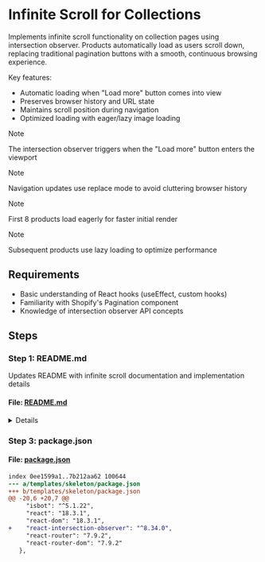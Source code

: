 # Infinite Scroll for Collections

Implements infinite scroll functionality on collection pages using intersection observer.
Products automatically load as users scroll down, replacing traditional pagination buttons
with a smooth, continuous browsing experience.

Key features:
- Automatic loading when "Load more" button comes into view
- Preserves browser history and URL state
- Maintains scroll position during navigation
- Optimized loading with eager/lazy image loading

> [!NOTE]
> The intersection observer triggers when the "Load more" button enters the viewport

> [!NOTE]
> Navigation updates use replace mode to avoid cluttering browser history

> [!NOTE]
> First 8 products load eagerly for faster initial render

> [!NOTE]
> Subsequent products use lazy loading to optimize performance

## Requirements

- Basic understanding of React hooks (useEffect, custom hooks)
- Familiarity with Shopify's Pagination component
- Knowledge of intersection observer API concepts

## Steps

### Step 1: README.md

Updates README with infinite scroll documentation and implementation details

#### File: [README.md](https://github.com/Shopify/hydrogen/blob/6681f92e84d42b5a6aca153fb49e31dcd8af84f6/templates/skeleton/README.md)

<details>

```diff
index c584e5370..6eacfd824 100644
--- a/templates/skeleton/README.md
+++ b/templates/skeleton/README.md
@@ -1,6 +1,8 @@
-# Hydrogen template: Skeleton
+# Hydrogen template: Infinite Scroll
 
-Hydrogen is Shopify’s stack for headless commerce. Hydrogen is designed to dovetail with [Remix](https://remix.run/), Shopify’s full stack web framework. This template contains a **minimal setup** of components, queries and tooling to get started with Hydrogen.
+This Hydrogen template demonstrates infinite scroll pagination for collection pages. Hydrogen is Shopify's stack for headless commerce, designed to work with [Remix](https://remix.run/), Shopify's full stack web framework.
+
+This template shows how to implement a seamless browsing experience where products automatically load as users scroll down, replacing traditional pagination with continuous content loading.
 
 [Check out Hydrogen docs](https://shopify.dev/custom-storefronts/hydrogen)
 [Get familiar with Remix](https://remix.run/docs/en/v1)
@@ -16,7 +18,28 @@ Hydrogen is Shopify’s stack for headless commerce. Hydrogen is designed to dov
 - Prettier
 - GraphQL generator
 - TypeScript and JavaScript flavors
-- Minimal setup of components and routes
+- **Infinite scroll pagination**
+- **Intersection Observer implementation**
+- **Optimized image loading strategies**
+
+## Infinite Scroll Features
+
+### Automatic Loading
+- Products load automatically when the "Load more" button enters the viewport
+- No manual clicking required for pagination
+- Smooth, uninterrupted browsing experience
+
+### Performance Optimizations
+- First 8 products load eagerly for instant display
+- Subsequent products use lazy loading
+- Images optimized with proper loading strategies
+- Minimal JavaScript overhead using native Intersection Observer
+
+### User Experience
+- Preserves browser history and URL state
+- Maintains scroll position during navigation
+- Clean URL updates using replace mode
+- No history cluttering from pagination
 
 ## Getting started
 
@@ -28,6 +51,25 @@ Hydrogen is Shopify’s stack for headless commerce. Hydrogen is designed to dov
 npm create @shopify/hydrogen@latest
 ```
 
+## Implementation Details
+
+The infinite scroll implementation uses:
+- React's `useEffect` hook for scroll detection
+- Intersection Observer API for viewport detection
+- Remix's navigation for URL updates
+- Shopify's Pagination component as the base
+
+### Key Components
+
+```tsx
+// Intersection Observer setup
+useEffect(() => {
+  if (!fetcher.data && !fetcher.state) {
+    fetcher.load(nextPageUrl);
+  }
+}, [inView]);
+```
+
 ## Building for production
 
 ```bash
@@ -40,6 +82,14 @@ npm run build
 npm run dev
 ```
 
+## Customization
+
+You can adjust the infinite scroll behavior by:
+- Changing the threshold for when loading triggers
+- Modifying the number of products loaded per batch
+- Customizing the loading indicator
+- Adding scroll-to-top functionality
+
 ## Setup for using Customer Account API (`/account` section)
 
-Follow step 1 and 2 of <https://shopify.dev/docs/custom-storefronts/building-with-the-customer-account-api/hydrogen#step-1-set-up-a-public-domain-for-local-development>
+Follow step 1 and 2 of <https://shopify.dev/docs/custom-storefronts/building-with-the-customer-account-api/hydrogen#step-1-set-up-a-public-domain-for-local-development>
\ No newline at end of file
```

</details>

### Step 2: app/routes/collections.$handle.tsx



#### File: [app/routes/collections.$handle.tsx](https://github.com/Shopify/hydrogen/blob/6681f92e84d42b5a6aca153fb49e31dcd8af84f6/templates/skeleton/app/routes/collections.$handle.tsx)

<details>

```diff
index c416c2b3d..e6a351500 100644
--- a/templates/skeleton/app/routes/collections.$handle.tsx
+++ b/templates/skeleton/app/routes/collections.$handle.tsx
@@ -1,9 +1,14 @@
-import {redirect, useLoaderData} from 'react-router';
+import {redirect, useLoaderData, useNavigate} from 'react-router';
 import type {Route} from './+types/collections.$handle';
-import {getPaginationVariables, Analytics} from '@shopify/hydrogen';
-import {PaginatedResourceSection} from '~/components/PaginatedResourceSection';
+import {
+  getPaginationVariables,
+  Analytics,
+  Pagination,
+} from '@shopify/hydrogen';
 import {redirectIfHandleIsLocalized} from '~/lib/redirect';
 import {ProductItem} from '~/components/ProductItem';
+import {useEffect} from 'react';
+import {useInView} from 'react-intersection-observer';
 import type {ProductItemFragment} from 'storefrontapi.generated';
 
 export const meta: Route.MetaFunction = ({data}) => {
@@ -67,23 +72,41 @@ function loadDeferredData({context}: Route.LoaderArgs) {
 
 export default function Collection() {
   const {collection} = useLoaderData<typeof loader>();
+  const {ref, inView} = useInView();
 
   return (
     <div className="collection">
       <h1>{collection.title}</h1>
       <p className="collection-description">{collection.description}</p>
-      <PaginatedResourceSection<ProductItemFragment>
-        connection={collection.products}
-        resourcesClassName="products-grid"
-      >
-        {({node: product, index}) => (
-          <ProductItem
-            key={product.id}
-            product={product}
-            loading={index < 8 ? 'eager' : undefined}
-          />
+      <Pagination<ProductItemFragment> connection={collection.products}>
+        {({
+          nodes,
+          isLoading,
+          PreviousLink,
+          NextLink,
+          state,
+          nextPageUrl,
+          hasNextPage,
+        }) => (
+          <>
+            <PreviousLink>
+              {isLoading ? 'Loading...' : <span>↑ Load previous</span>}
+            </PreviousLink>
+            <ProductsGrid
+              products={nodes}
+              inView={inView}
+              hasNextPage={hasNextPage}
+              nextPageUrl={nextPageUrl}
+              state={state}
+            />
+            <br />
+            {/* @description Add ref to NextLink for intersection observer */}
+            <NextLink ref={ref}>
+              {isLoading ? 'Loading...' : <span>Load more ↓</span>}
+            </NextLink>
+          </>
         )}
-      </PaginatedResourceSection>
+      </Pagination>
       <Analytics.CollectionView
         data={{
           collection: {
@@ -96,6 +119,47 @@ export default function Collection() {
   );
 }
 
+// @description ProductsGrid component with infinite scroll functionality
+function ProductsGrid({
+  products,
+  inView,
+  hasNextPage,
+  nextPageUrl,
+  state,
+}: {
+  products: ProductItemFragment[];
+  inView: boolean;
+  hasNextPage: boolean;
+  nextPageUrl: string;
+  state: any;
+}) {
+  const navigate = useNavigate();
+
+  useEffect(() => {
+    if (inView && hasNextPage) {
+      void navigate(nextPageUrl, {
+        replace: true,
+        preventScrollReset: true,
+        state,
+      });
+    }
+  }, [inView, navigate, state, nextPageUrl, hasNextPage]);
+
+  return (
+    <div className="products-grid">
+      {products.map((product, index) => {
+        return (
+          <ProductItem
+            key={product.id}
+            product={product}
+            loading={index < 8 ? 'eager' : undefined}
+          />
+        );
+      })}
+    </div>
+  );
+}
+
 const PRODUCT_ITEM_FRAGMENT = `#graphql
   fragment MoneyProductItem on MoneyV2 {
     amount
```

</details>

### Step 3: package.json



#### File: [package.json](https://github.com/Shopify/hydrogen/blob/6681f92e84d42b5a6aca153fb49e31dcd8af84f6/templates/skeleton/package.json)

```diff
index 0ee1599a1..7b212aa62 100644
--- a/templates/skeleton/package.json
+++ b/templates/skeleton/package.json
@@ -20,6 +20,7 @@
     "isbot": "^5.1.22",
     "react": "18.3.1",
     "react-dom": "18.3.1",
+    "react-intersection-observer": "^8.34.0",
     "react-router": "7.9.2",
     "react-router-dom": "7.9.2"
   },
```